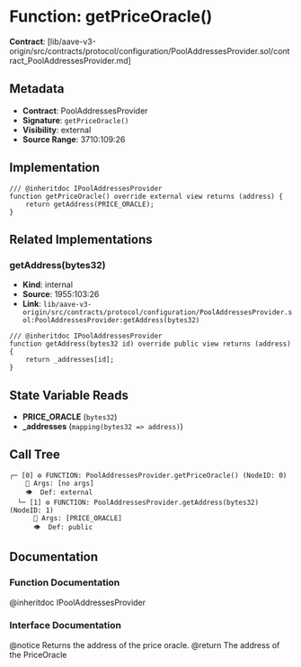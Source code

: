 # Function: getPriceOracle()

**Contract**: [lib/aave-v3-origin/src/contracts/protocol/configuration/PoolAddressesProvider.sol/contract_PoolAddressesProvider.md]

## Metadata

- **Contract**: PoolAddressesProvider
- **Signature**: `getPriceOracle()`
- **Visibility**: external
- **Source Range**: 3710:109:26

## Implementation

```solidity
/// @inheritdoc IPoolAddressesProvider
function getPriceOracle() override external view returns (address) {
    return getAddress(PRICE_ORACLE);
}
```

## Related Implementations

### getAddress(bytes32)

- **Kind**: internal
- **Source**: 1955:103:26
- **Link**: `lib/aave-v3-origin/src/contracts/protocol/configuration/PoolAddressesProvider.sol:PoolAddressesProvider:getAddress(bytes32)`

```solidity
/// @inheritdoc IPoolAddressesProvider
function getAddress(bytes32 id) override public view returns (address) {
    return _addresses[id];
}
```

## State Variable Reads

- **PRICE_ORACLE** (`bytes32`)
- **_addresses** (`mapping(bytes32 => address)`)

## Call Tree

```
┌─ [0] ⚙️ FUNCTION: PoolAddressesProvider.getPriceOracle() (NodeID: 0)
    💬 Args: [no args]
    👁️  Def: external
  └─ [1] ⚙️ FUNCTION: PoolAddressesProvider.getAddress(bytes32) (NodeID: 1)
      💬 Args: [PRICE_ORACLE]
      👁️  Def: public
```

## Documentation

### Function Documentation

@inheritdoc IPoolAddressesProvider

### Interface Documentation

 @notice Returns the address of the price oracle.
 @return The address of the PriceOracle
